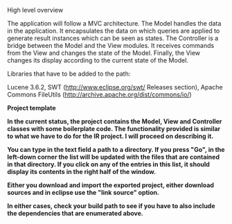 High level overview

The application will follow a MVC architecture.  The Model handles the data in the application.  It encapsulates the
data on which queries are applied to generate result instances which can be seen as states.  The 
Controller is a bridge between the Model and the View modules.  It receives commands from the View and changes 
the state of the Model.  Finally, the View changes its display according to the current state of the Model. 

Libraries that have to be added to the path:  

Lucene 3.6.2, SWT (http://www.eclipse.org/swt/  Releases section), Apache Commons FileUtils (http://archive.apache.org/dist/commons/io/)

<b>Project template

In the current status, the project contains the Model, View and Controller classes with some boilerplate code. The functionality
provided is similar to what we have to do for the IR project. I will proceed on describing it. 

You can type in the text field a path to a directory.  If you press "Go", in the left-down corner the list will be updated
with the files that are contained in that directory.  If you click on any of the entries in this list, it should
display its contents in the right half of the window.  

<Obtaining the project>
Either you download and import the exported project, either download sources and in eclipse use the "link source" option.

In either cases, check your build path to see if you have to also include the dependencies that are enumerated above.
